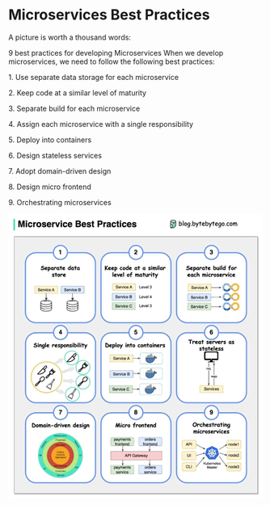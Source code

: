 # Microservices Best Practices

A picture is worth a thousand words: 

9 best practices for developing Microservices When we develop microservices, we need to follow the following best practices:

1.⁠ ⁠Use separate data storage for each microservice

2.⁠ ⁠Keep code at a similar level of maturity

3.⁠ ⁠Separate build for each microservice

4.⁠ ⁠Assign each microservice with a single responsibility

5.⁠ ⁠Deploy into containers

6.⁠ ⁠Design stateless services

7.⁠ ⁠Adopt domain-driven design

8.⁠ ⁠Design micro frontend

9.⁠ ⁠Orchestrating microservices

![alt text](image-1.png)
